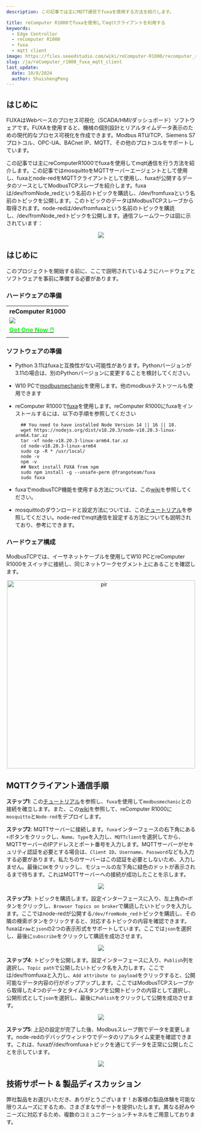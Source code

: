 ```yaml
---
description: この記事では主にMQTT通信でfuxaを使用する方法を紹介します。

title: reComputer R1000でfuxaを使用してmqttクライアントを利用する
keywords:
  - Edge Controller
  - reComputer R1000
  - fuxa
  - mqtt client
image: https://files.seeedstudio.com/wiki/reComputer-R1000/recomputer_r_images/01.png
slug: /ja/reComputer_r1000_fuxa_mqtt_client
last_update:
  date: 10/8/2024
  author: ShuishengPeng
---
```


## はじめに

FUXAはWebベースのプロセス可視化（SCADA/HMI/ダッシュボード）ソフトウェアです。FUXAを使用すると、機械の個別設計とリアルタイムデータ表示のための現代的なプロセス可視化を作成できます。Modbus RTU/TCP、Siemens S7プロトコル、OPC-UA、BACnet IP、MQTT、その他のプロトコルをサポートしています。

この記事では主にreComputerR1000でfuxaを使用してmqtt通信を行う方法を紹介します。この記事ではmosquittoをMQTTサーバーエージェントとして使用し、fuxaとnode-redをMQTTクライアントとして使用し、fuxaが公開するデータのソースとしてModbusTCPスレーブを紹介します。fuxaは/dev/fromNode_redという名前のトピックを購読し、/dev/fromfuxaという名前のトピックを公開します。このトピックのデータはModbusTCPスレーブから取得されます。node-redは/dev/fromfuxaという名前のトピックを購読し、/dev/fromNode_redトピックを公開します。通信フレームワークは図に示されています：
<center><img width={600} src="https://files.seeedstudio.com/wiki/reComputer-R1000/fuxa/mqtt_global.png" /></center>

## はじめに

このプロジェクトを開始する前に、ここで説明されているようにハードウェアとソフトウェアを事前に準備する必要があります。

### ハードウェアの準備

<div class="table-center">
 <table class="table-nobg">
    <tr class="table-trnobg">
      <th class="table-trnobg">reComputer R1000</th>
  </tr>
    <tr class="table-trnobg"></tr>
  <tr class="table-trnobg">
   <td class="table-trnobg"><div style={{textAlign:'center'}}><img src="https://files.seeedstudio.com/wiki/reComputer-R1000/recomputer_r_images/01.png" style={{width:300, height:'auto'}}/></div></td>
  </tr>
    <tr class="table-trnobg"></tr>
  <tr class="table-trnobg">
   <td class="table-trnobg"><div class="get_one_now_container" style={{textAlign: 'center'}}><a class="get_one_now_item" href="https://www.seeedstudio.com/reComputer-R1025-10-p-5895.html" target="_blank">
              <strong><span><font color={'FFFFFF'} size={"4"}> Get One Now 🖱️</font></span></strong>
          </a></div></td>
        </tr>
    </table>
</div>

### ソフトウェアの準備

* Python 3.11はfuxaと互換性がない可能性があります。Pythonバージョンが3.11の場合は、別のPythonバージョンに変更することを検討してください。
- W10 PCで[modbusmechanic](https://modbusmechanic.scifidryer.com/)を使用します。他のmodbusテストツールも使用できます
- reComputer R1000で[fuxa](https://github.com/frangoteam/FUXA)を使用します。reComputer R1000にfuxaをインストールするには、以下の手順を参照してください

  ```shell
    ## You need to have installed Node Version 14 || 16 || 18.
    wget https://nodejs.org/dist/v18.20.3/node-v18.20.3-linux-arm64.tar.xz
    tar -xf node-v18.20.3-linux-arm64.tar.xz
    cd node-v18.20.3-linux-arm64
    sudo cp -R * /usr/local/
    node -v
    npm -v
    ## Next install FUXA from npm
    sudo npm install -g --unsafe-perm @frangoteam/fuxa
    sudo fuxa
  ```

- fuxaでmodbusTCP機能を使用する方法については、この[wiki](https://wiki.seeedstudio.com/reComputer_r1000_fuxa_modbus_rtu_and_tcp/)を参照してください。
- mosquittoのダウンロードと設定方法については、この[チュートリアル](https://wiki.seeedstudio.com/recomputer_r1000_nodered_mqtt/)を参照してください。node-redでmqtt通信を設定する方法についても説明されており、参考にできます。

### ハードウェア構成

ModbusTCPでは、イーサネットケーブルを使用してW10 PCとreComputer R1000をスイッチに接続し、同じネットワークセグメント上にあることを確認します。

<div align="center"><img src="https://files.seeedstudio.com/wiki/reComputer-R1000/fuxa/r1000_connection.png" alt="pir" width="500" height="auto" /></div>

## MQTTクライアント通信手順

**ステップ1**: この[チュートリアル](https://wiki.seeedstudio.com/reComputer_r1000_fuxa_modbus_rtu_and_tcp/)を参照し、`fuxa`を使用して`modbusmechanic`との接続を確立します。また、この[wiki](https://wiki.seeedstudio.com/Edge-Box-Node-Red-MQTT/)を参照して、reComputer R1000に`mosquitto`と`Node-red`をデプロイします。

**ステップ2**: MQTTサーバーに接続します。`fuxa`インターフェースの右下角にある`+`ボタンをクリックし、`Name`、`Type`を入力し、`MQTTclient`を選択してから、MQTTサーバーのIPアドレスとポート番号を入力します。MQTTサーバーがセキュリティ認証を必要とする場合は、`Client ID`、`Username`、`Password`なども入力する必要があります。私たちのサーバーはこの認証を必要としないため、入力しません。最後に`OK`をクリックし、モジュールの左下角に緑色のドットが表示されるまで待ちます。これはMQTTサーバーへの接続が成功したことを示します。

<center><img width={600} src="https://files.seeedstudio.com/wiki/reComputer-R1000/fuxa/connect_mqtt_server.gif" /></center>

**ステップ3**: トピックを購読します。設定インターフェースに入り、左上角の`+`ボタンをクリックし、`Browser Topics on broker`で購読したいトピックを入力します。ここではnode-redが公開する`/dev/fromNode_red`トピックを購読し、その隣の検索ボタンをクリックすると、対応するトピックの内容を確認できます。fuxaは`raw`と`json`の2つの表示形式をサポートしています。ここでは`json`を選択し、最後に`subscribe`をクリックして購読を成功させます。

<center><img width={600} src="https://files.seeedstudio.com/wiki/reComputer-R1000/fuxa/sub_topic.gif" /></center>

**ステップ4**: トピックを公開します。設定インターフェースに入り、`Publish`列を選択し、`Topic path`で公開したいトピック名を入力します。ここでは/dev/fromfuxaと入力し、`Add attribute to payload`をクリックすると、公開可能なデータ内容の行がポップアップします。ここではModbusTCPスレーブから取得した4つのデータとタイムスタンプを公開トピックの内容として選択し、公開形式として`json`を選択し、最後に`Publish`をクリックして公開を成功させます。

<center><img width={600} src="https://files.seeedstudio.com/wiki/reComputer-R1000/fuxa/public_topic.gif" /></center>

**ステップ5**: 上記の設定が完了した後、Modbusスレーブ側でデータを変更します。node-redのデバッグウィンドウでデータのリアルタイム変更を確認できます。これは、fuxaが/dev/fromfuxaトピックを通じてデータを正常に公開したことを示しています。

<center><img width={600} src="https://files.seeedstudio.com/wiki/reComputer-R1000/fuxa/mqtt_show_data.gif" /></center>

## 技術サポート & 製品ディスカッション

弊社製品をお選びいただき、ありがとうございます！お客様の製品体験を可能な限りスムーズにするため、さまざまなサポートを提供いたします。異なる好みやニーズに対応するため、複数のコミュニケーションチャネルをご用意しております。

<div class="button_tech_support_container">
<a href="https://forum.seeedstudio.com/" class="button_forum"></a>
<a href="https://www.seeedstudio.com/contacts" class="button_email"></a>
</div>

<div class="button_tech_support_container">
<a href="https://discord.gg/eWkprNDMU7" class="button_discord"></a>
<a href="https://github.com/Seeed-Studio/wiki-documents/discussions/69" class="button_discussion"></a>
</div>
